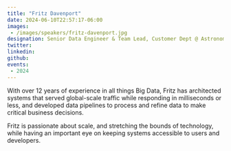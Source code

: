 ```yaml
---
title: "Fritz Davenport"
date: 2024-06-10T22:57:17-06:00
images: 
 - /images/speakers/fritz-davenport.jpg
designation: Senior Data Engineer & Team Lead, Customer Dept @ Astronomer
twitter: 
linkedin: 
github: 
events:
 - 2024
---
```


With over 12 years of experience in all things Big Data, Fritz has architected systems that served global-scale traffic while responding in milliseconds or less, and developed data pipelines to process and refine data to make critical business decisions.

Fritz is passionate about scale, and stretching the bounds of technology, while having an important eye on keeping systems accessible to users and developers.


